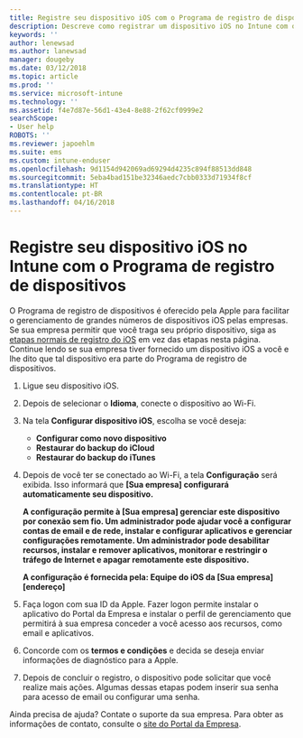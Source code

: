 ```yaml
---
title: Registre seu dispositivo iOS com o Programa de registro de dispositivos | Microsoft Docs
description: Descreve como registrar um dispositivo iOS no Intune com o DEP
keywords: ''
author: lenewsad
ms.author: lanewsad
manager: dougeby
ms.date: 03/12/2018
ms.topic: article
ms.prod: ''
ms.service: microsoft-intune
ms.technology: ''
ms.assetid: f4e7d87e-56d1-43e4-8e88-2f62cf0999e2
searchScope:
- User help
ROBOTS: ''
ms.reviewer: japoehlm
ms.suite: ems
ms.custom: intune-enduser
ms.openlocfilehash: 9d1154d942069ad69294d4235c894f88513dd848
ms.sourcegitcommit: 5eba4bad151be32346aedc7cbb0333d71934f8cf
ms.translationtype: HT
ms.contentlocale: pt-BR
ms.lasthandoff: 04/16/2018
---
```

# <a name="enroll-your-ios-device-in-intune-with-the-device-enrollment-program"></a>Registre seu dispositivo iOS no Intune com o Programa de registro de dispositivos

O Programa de registro de dispositivos é oferecido pela Apple para facilitar o gerenciamento de grandes números de dispositivos iOS pelas empresas. Se sua empresa permitir que você traga seu próprio dispositivo, siga as [etapas normais de registro do iOS](enroll-your-device-in-intune-ios.md) em vez das etapas nesta página. Continue lendo se sua empresa tiver fornecido um dispositivo iOS a você e lhe dito que tal dispositivo era parte do Programa de registro de dispositivos.

1. Ligue seu dispositivo iOS. 
2. Depois de selecionar o **Idioma**, conecte o dispositivo ao Wi-Fi.
3. Na tela **Configurar dispositivo iOS**, escolha se você deseja: 
 
   - **Configurar como novo dispositivo**
   - **Restaurar do backup do iCloud**
   - **Restaurar do backup do iTunes**

4. Depois de você ter se conectado ao Wi-Fi, a tela **Configuração** será exibida. Isso informará que **[Sua empresa] configurará automaticamente seu dispositivo.**

   **A configuração permite à [Sua empresa] gerenciar este dispositivo por conexão sem fio. Um administrador pode ajudar você a configurar contas de email e de rede, instalar e configurar aplicativos e gerenciar configurações remotamente. Um administrador pode desabilitar recursos, instalar e remover aplicativos, monitorar e restringir o tráfego de Internet e apagar remotamente este dispositivo.**
 
   **A configuração é fornecida pela: Equipe do iOS da [Sua empresa] [endereço]**

5. Faça logon com sua ID da Apple. Fazer logon permite instalar o aplicativo do Portal da Empresa e instalar o perfil de gerenciamento que permitirá à sua empresa conceder a você acesso aos recursos, como email e aplicativos. 
6. Concorde com os **termos e condições** e decida se deseja enviar informações de diagnóstico para a Apple.
7. Depois de concluir o registro, o dispositivo pode solicitar que você realize mais ações. Algumas dessas etapas podem inserir sua senha para acesso de email ou configurar uma senha.

Ainda precisa de ajuda? Contate o suporte da sua empresa. Para obter as informações de contato, consulte o [site do Portal da Empresa](https://portal.manage.microsoft.com#HelpDeskDialog).
